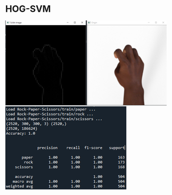 # HOG-SVM
![image](https://github.com/Hung-Chung-Li/HOG-SVM/blob/master/HOG.png)
![image](https://github.com/Hung-Chung-Li/HOG-SVM/blob/master/results.png)
